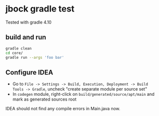 # jbock gradle test

Tested with gradle 4.10

## build and run

````sh
gradle clean
cd core/
gradle run --args 'foo bar'
````

## Configure IDEA

* Go to `File -> Settings -> Build, Execution, Deployment -> Build Tools -> Gradle`, uncheck "create separate module per source set"
* In `codegen` module, right-click on `build/generated/source/apt/main` and mark as generated sources root

IDEA should not find any compile errors in Main.java now.
